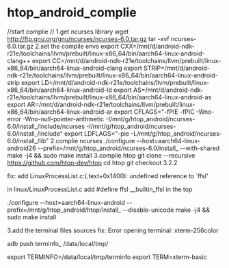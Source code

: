 # htop_android_complie
//start complie
//
1.get ncurses library
wget http://ftp.gnu.org/gnu/ncurses/ncurses-6.0.tar.gz
tar -xvf ncurses-6.0.tar.gz
2.set the compile envs
export CXX=/mnt/d/android-ndk-r21e/toolchains/llvm/prebuilt/linux-x86_64/bin/aarch64-linux-android-clang++
export CC=/mnt/d/android-ndk-r21e/toolchains/llvm/prebuilt/linux-x86_64/bin/aarch64-linux-android-clang
export STRIP=/mnt/d/android-ndk-r21e/toolchains/llvm/prebuilt/linux-x86_64/bin/aarch64-linux-android-strip
export LD=/mnt/d/android-ndk-r21e/toolchains/llvm/prebuilt/linux-x86_64/bin/aarch64-linux-android-ld
export AS=/mnt/d/android-ndk-r21e/toolchains/llvm/prebuilt/linux-x86_64/bin/aarch64-linux-android-as
export AR=/mnt/d/android-ndk-r21e/toolchains/llvm/prebuilt/linux-x86_64/bin/aarch64-linux-android-ar
export CFLAGS="-fPIE -fPIC -Wno-error -Wno-null-pointer-arithmetic -I/mnt/g/htop_android/ncurses-6.0/install_/include/ncurses -I/mnt/g/htop_android/ncurses-6.0/install_/include"
export LDFLAGS="-pie -L/mnt/g/htop_android/ncurses-6.0/install_/lib"
2.complie ncurses
./configure --host=aarch64-linux-android26 --prefix=/mnt/g/htop_android/ncurses-6.0/install_ --with-shared
make -j4 && sudo make install
3.complie htop
git clone --recursive https://github.com/htop-dev/htop
cd htop
git checkout 3.2.2

fix:
add LinuxProcessList.c:(.text+0x1400): undefined reference to `ffsl'
   
in linux/LinuxProcessList.c
add   #define ffsl __builtin_ffsl in the top

./configure --host=aarch64-linux-android --prefix=/mnt/g/htop_android/htop/install_ --disable-unicode
make -j4 && sudo make install

3.add the terminal files sources
fix:
Error opening terminal: xterm-256color

adb push terminfo_  /data/local/tmp/

export TERMINFO=/data/local/tmp/terminfo
export TERM=xterm-basic 
